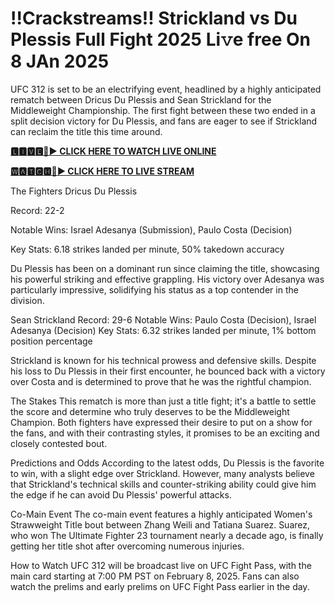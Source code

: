 # !!Crackstreams!! Strickland vs Du Plessis Full Fight 2025 Li𝚟e free On 8 JAn 2025

UFC 312 is set to be an electrifying event, headlined by a highly anticipated rematch between Dricus Du Plessis and Sean Strickland for the Middleweight Championship. The first fight between these two ended in a split decision victory for Du Plessis, and fans are eager to see if Strickland can reclaim the title this time around.

**[🅻🅸🆅🅴🔴▶️ CLICK HERE TO WATCH LIVE ONLINE](https://tinyurl.com/yc7uppcf)**

**[🆆🅰🆃🅲🅷🔴▶️ CLICK HERE TO LIVE STREAM](https://tinyurl.com/yc7uppcf)**

The Fighters Dricus Du Plessis

Record: 22-2

Notable Wins: Israel Adesanya (Submission), Paulo Costa (Decision)

Key Stats: 6.18 strikes landed per minute, 50% takedown accuracy

Du Plessis has been on a dominant run since claiming the title, showcasing his powerful striking and effective grappling. His victory over Adesanya was particularly impressive, solidifying his status as a top contender in the division.

Sean Strickland Record: 29-6 Notable Wins: Paulo Costa (Decision), Israel Adesanya (Decision) Key Stats: 6.32 strikes landed per minute, 1% bottom position percentage

Strickland is known for his technical prowess and defensive skills. Despite his loss to Du Plessis in their first encounter, he bounced back with a victory over Costa and is determined to prove that he was the rightful champion.

The Stakes This rematch is more than just a title fight; it's a battle to settle the score and determine who truly deserves to be the Middleweight Champion. Both fighters have expressed their desire to put on a show for the fans, and with their contrasting styles, it promises to be an exciting and closely contested bout.

Predictions and Odds According to the latest odds, Du Plessis is the favorite to win, with a slight edge over Strickland. However, many analysts believe that Strickland's technical skills and counter-striking ability could give him the edge if he can avoid Du Plessis' powerful attacks.

Co-Main Event The co-main event features a highly anticipated Women's Strawweight Title bout between Zhang Weili and Tatiana Suarez. Suarez, who won The Ultimate Fighter 23 tournament nearly a decade ago, is finally getting her title shot after overcoming numerous injuries.

How to Watch UFC 312 will be broadcast live on UFC Fight Pass, with the main card starting at 7:00 PM PST on February 8, 2025. Fans can also watch the prelims and early prelims on UFC Fight Pass earlier in the day.

